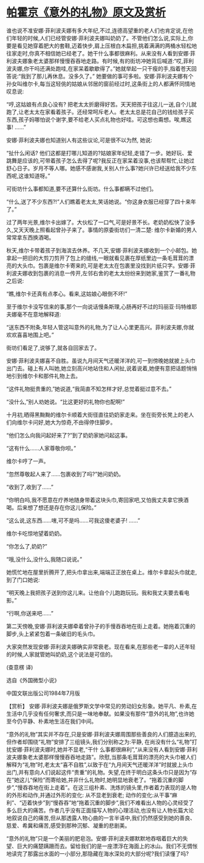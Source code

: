 # [帕霍京《意外的礼物》原文及赏析](https://www.vrrw.net/wx/15567.html)

谁也说不准安娜·菲利波夫娜有多大年纪,不过,连德高望重的老人们也肯定说,在他们年轻的时候,人们已经管安娜·菲利波夫娜叫奶奶了。不管他们怎么说,实际上,你要是看见她穿着肥大的套鞋,迈着快步,肩上压根白木扁担,挑着满满的两桶水轻松地往家走时,你真不相信她已经老了。她干什么事都很麻利。从来没有人看到安娜·菲利波夫娜象老太婆那样慢慢吞吞地走路。有时候,有的街坊冲她背后喊道:“哎,菲利波夫娜,你干吗还满处跑哇,在家呆着歇歇得了。”她就举起一只干瘦的手,指着苍天回答说:“我到了那儿再休息。没多久了。” 她要做的事可多啦。安娜·菲利波夫娜有个孙女叫维尔卡,每当这轻佻的姑娘从邻居的窗前经过时,这条街上的人都满怀同情地叹息说:

“哼,这姑娘有点良心没有? 把老太太折磨得好苦。天天把孩子往这儿一送,自个儿就跑了,让老太太在家看着孩子。还经常呵斥老人。老太太总是花自己的钱给孩子买东西,孩子妈哪怕说个谢字,要不给老人买点礼物也好哇。可这想也甭想。唉,瞧这事! ……”

安娜·菲利波夫娜也知道别人有这些议论,可是很不以为然, 她说:

“扯什么闲话? 他们这都是打哪儿知道的?姑娘家年纪轻,走错了一步。她好玩、爱跳舞是应该的,可带着孩子怎么去得了呢?我反正在家呆着没事,也该帮帮忙,让她过舒心日子。岁月不等人哪。她感不感谢我,关别人什么事?她兴许已经送给我不少东西呢,这谁知道呀。”

可街坊什么事都知道,要不还算什么街坊。什么事都瞒不过他们。

“什么,送了不少东西?!”人们瞧着老太太,笑话她说。“你这身衣服已经穿了四十来年了。”

过了两年光景,维尔卡出嫁了。大伙松了一口气,可是好景不长。老奶奶松快了没多久,又天天晚上照看起曾孙子来了。事情的原委街坊们一清二楚: 维尔卡新婚的男人常常拿东西换酒喝。

秋天,维尔卡带着孩子到海滨去休养。不几天,安娜·菲利波夫娜收到一个小邮包。她拿起一把旧的大剪刀剪开了包上的缝线,一眼就看见裹在厚纸里边一条毛茸茸的漂亮的大头巾。包裹是维尔卡寄来的,可是老太太在包裹里没找到片纸只字。安娜·菲利波夫娜收到包裹的消息一传开,左邻右舍的老太太纷纷来到她家,鉴赏了一番礼物之后说:

“瞧,维尔卡还真有点孝心。看来,这姑娘心眼倒不坏!”

至于维尔卡没写信来的事,那个一向说话慢条斯理,心肠再好不过的玛丽亚·玛特维耶夫娜毫不在意地解释道:

“送东西不附条,年轻人管这叫意外的礼物,为了让人心里更高兴。菲利波夫娜,你就欢欢喜喜地围上吧。”

街坊们看足了,说够了,就各自回家去了。

安娜·菲利波夫娜喜不自胜。虽说九月间天气还暖洋洋的,可一到傍晚她就披上头巾出门去。碰上有人叫她,她立刻高兴地站住和人闲扯,说着说着,她便有意把话题悄悄地引到维尔卡和那件礼物上去。

“这件礼物挺贵重的,”她说道,“我简直不知怎样才好,总觉着挺过意不去。”

“没什么,”别人劝她说。“比这更好的礼物你也配啊!”

十月初,晒得黑黝黝的维尔卡顺着大街径直往奶奶家走来。坐在街旁长凳上的老人们向维尔卡问好,她大为惊奇,不由得停住脚步。

“他们怎么向我问起好来了?”到了奶奶家她问起这事。

“这有什么……人家尊敬你呗。”

维尔卡哼了一声。

“忽然尊敬起人来了……包裹收到了吗?”她问奶奶。

“收到了,收到了……”

“你明白吗,我不愿意在疗养地随身带着这块头巾,寄回家吧,又怕我丈夫拿它换酒喝。后来想了想还是存在你这儿保险。”

“这么说,这东西……嗐,可不是吗……可我这傻老婆子! ……”

维尔卡吃惊地望着奶奶。

“你怎么了,奶奶?”

“哦,没什么,没什么,我随口说说。”

她慌忙地在屋里折腾开了,把头巾拿出来,端端正正放在桌上。维尔卡拿起头巾就走,到了门口她说:

“明天晚上我把孩子送到你这儿来。让他自个儿跑跑玩玩。我和我丈夫要去看电影。”

“行啊,你送来吧……”

第二天傍晚,安娜·菲利波夫娜牵着曾孙子的手慢吞吞地在街上走着。她拖着沉重的脚步,头上紧紧包着一条破旧的毛头巾。

大家突然发现安娜·菲利波夫娜确实非常衰老。现在看来,在那些老一辈的人还年轻的时候,人家就管她叫奶奶,这个说法是可信的。

(查意楞 译)

选自《外国微型小说》

中国文联出版公司1984年7月版



【赏析】 安娜·菲利波夫娜是俄罗斯文学中常见的劳动妇女形象。她平凡、朴素,在生活中几乎没有任何奢求,而只是一味地奉献。如果没有那件“意外的礼物”,也许她至今仍平静、朴素地生活在我们中间。

“意外的礼物”其实并不存在,只是安娜·菲利波夫娜周围那些善良的人们臆造出来的,但作者却围绕“礼物”安排了三组镜头,我们分别称之为:平静, 在尚没有什么“礼物”打扰安娜·菲利波夫娜时,她并不显老,“干什 么事都很麻利”,“从来没有人看到安娜·菲利波夫娜象老太婆那样慢慢吞吞地走路”。欣慰,当那条毛茸茸的漂亮的大头巾被人们解释为“礼物”时,老太太“喜不自胜”,以致于在“九月间天气还暖洋洋”时就披上头巾出门,并有意向人们说起这件“贵重”的礼物。失望,在终于明白这条头巾只是因为“存在”她这儿“保险”而寄给她,并非什么礼物时,她明显地衰老了。“拖着沉重的脚步”,“慢吞吞地在街上走着”。在这三组朴素、洗炼的镜头里,作者着力表现的是人物的外形和动作,并通过外形的变化: 从不显老到衰老; 动作的变化:从干事“麻利”、“迈着快步”到“慢吞吞”地“拖着沉重的脚步”,我们不难看出人物的心灵经受了多么巨大的痛苦。作者几乎没有正面描写人物的心理活动,也没有让人物长篇大论地叙说自己的痛苦,但从那透露人物心曲的一言半语中,我们仍然感受到她的善良、慈爱、希冀和痛苦,感受到那种沉郁、凝重的悲剧美。

“意外的礼物”只是一个美丽的肥皂泡。安娜·菲利波夫娜默默地吞咽着巨大的失望、巨大的痛楚蹒跚而去。留给我们的是一座漂浮在海面上的冰山。我们不无惆怅地读完了那露出水面的一小部分,那隐藏在海水深处的大部分呢?我们读懂了吗?

